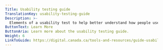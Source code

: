 ```yaml
---
Title: Usability testing guide
TranslationKey: usability-testing-guide
Description: >-
  Elements of a usability test to help better understand how people use your service.
ButtonText: Learn More
ButtonAria: Learn more about the usability testing guide.
Weight: 6
LinkToGuide: https://digital.canada.ca/tools-and-resources/guide-usability-testing/
---
```

